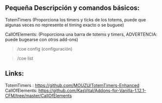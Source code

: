 ## Pequeña Descripción y comandos básicos:
TotemTimers (Proporciona los timers y ticks de los totems, puede que algunas veces no represente el timing exacto o se buguee)


CallOfElements: (Proporciona una barra de totems y timers, ADVERTENCIA: puede bugearse con otros add-ons)
 > /coe config (configuración)
 
 > /coe list 







## Links:
TotemTimers : https://github.com/MOUZU/TotemTimers-Enhanced
CallOfElements: https://github.com/KasVital/Addons-for-Vanilla-1.12.1-CFM/tree/master/CallOfElements










